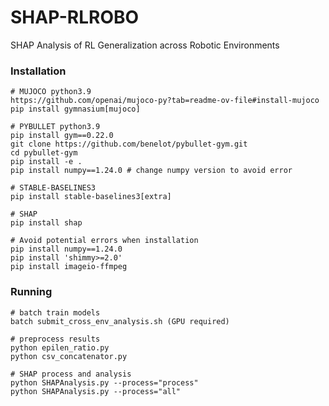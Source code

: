 # SHAP-RLROBO
SHAP Analysis of RL Generalization across Robotic Environments

### Installation
```
# MUJOCO python3.9
https://github.com/openai/mujoco-py?tab=readme-ov-file#install-mujoco
pip install gymnasium[mujoco]
```

```
# PYBULLET python3.9
pip install gym==0.22.0
git clone https://github.com/benelot/pybullet-gym.git
cd pybullet-gym
pip install -e .
pip install numpy==1.24.0 # change numpy version to avoid error
```

```
# STABLE-BASELINES3
pip install stable-baselines3[extra]
```

```
# SHAP
pip install shap
```

```
# Avoid potential errors when installation
pip install numpy==1.24.0
pip install 'shimmy>=2.0'
pip install imageio-ffmpeg
```

### Running
```
# batch train models
batch submit_cross_env_analysis.sh (GPU required)

# preprocess results
python epilen_ratio.py
python csv_concatenator.py

# SHAP process and analysis
python SHAPAnalysis.py --process="process"
python SHAPAnalysis.py --process="all"
```